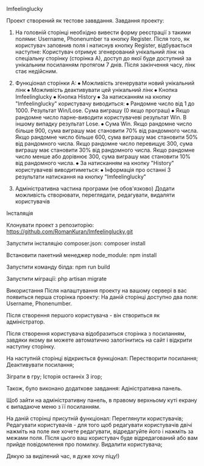 Imfeelinglucky

Проект створений як тестове заввдання. Завдання проекту:

1) На головній сторінці необхідно вивести форму реєстрації з такими полями: Username, Phonenumber та кнопку Register.
Після того, як користувач заповнив поля і натиснув кнопку Register, відбувається наступне: Користувач отримує згенерований унікальний лінк на спеціальну сторінку (сторінка А), доступ до якої буде доступний за унікальним посиланням протягом 7 днів. Після закінчення часу, лінк стає недійсним.
2) Функціонал сторінки А:
⦁ Можливість згенерувати новий унікальний лінк
⦁ Можливість деактивувати цей унікальний лінк
⦁ Кнопка Imfeelinglucky
⦁ Кнопка History
⦁ За натисканням на кнопку "Imfeelinglucky" користувачу виводиться:
⦁ Рандомне число від 1 до 1000. Результат Win/Lose. Сума виграшу (0 якщо програш)
⦁ Якщо рандомне число парне-виводити користувачеві результат Win. В іншому випадку результат Lose.
⦁ Сума Win. Якщо рандомне число більше 900, сума виграшу має становити 70% від рандомного числа. Якщо рандомне число більше 600, сума виграшу має становити 50% від рандомного числа. Якщо рандомне число перевищує 300, сума виграшу має становити 30% від рандомного числа. Якщо рандомне число менше або дорівнює 300, сума виграшу має становити 10% від рандомного числа.
⦁ За натисканням на кнопку "History" користувачеві виводитиметься:
⦁ Інформація про останні 3 результати натискання на кнопку "Imfeelinglucky"

3) Адміністративна частина програми (не обов'язково)
Додати можливість створювати, переглядати, редагувати, видаляти користувачів









Інсталяція

Клонувати проект з репозиторію: https://github.com/RomanKuran/Imfeelinglucky.git

Запустити інсталяцію composer.json: composer install

Встановити пакетний менеджер node_module: npm install

Запустити команду білда: npm run build

Запустити міграції: php artisan migrate

Використання
Після налаштування проекту на вашому сервері в вас появиться перша сторінка проекту:
На даній сторінці доступно два поля: Username, Phonenumber.

Після створення першого користувача - він створиться як адміністратор.

Після створення користувача відобразиться сторінка з посиланням, завдяки якому ви можете автоматично залогінитись на сайт і відкрити наступну сторінку.

На наступній сторінці відкриється функціонал:
Перестворити посилання;
Деактивувати посилання;

Зіграти в гру;
Історія останніх 3 ігор;


Також, було виконано додаткове завдання:
Адіністративна панель.

Щоб зайти на адміністративну панель, в правому верхньому куті екрану є випадаюче меню з її посиланням.

На даній сторінці присутній функціонал:
Переглянути користувачів;
Редагувати користувачів - для того щоб редагувати користувачів двічі нажміть на поле яке хочете редагувати, відредагуйте його і нажміть за межами поля. Після цього ваш користувач буде відредагований або вам прийде повідомлення про помилку.
Видалити користувача;




Дякую за виділений час, я дуже хочу піцу!)